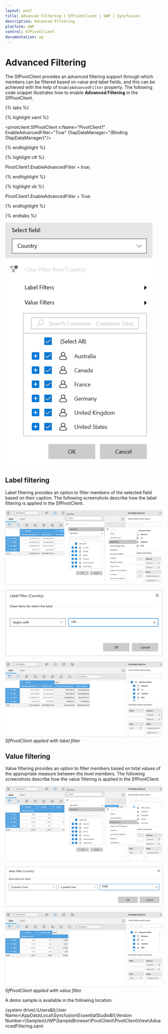 ```yaml
---
layout: post
title: Advanced Filtering | SfPivotClient | UWP | Syncfusion
description: Advanced Filtering
platform: UWP
control: SfPivotClient
documentation: ug
---
```


# Advanced Filtering

The SfPivotClient provides an advanced filtering support through which members can be filtered based on value and label fields, and this can be achieved with the help of `EnableAdvancedFilter` property. The following code snippet illustrates how to enable **Advanced Filtering** in the SfPivotClient.

{% tabs %}

{% highlight xaml %}

<pivotclient:SfPivotClient x:Name="PivotClient1" EnableAdvancedFilter="True" OlapDataManager="{Binding OlapDataManager}"/>

{% endhighlight %}

{% highlight c# %}

PivotClient1.EnableAdvancedFilter = true;

{% endhighlight %}

{% highlight vb %}

PivotClient1.EnableAdvancedFilter = True

{% endhighlight %}

{% endtabs %}

![](Advanced-Filtering_images/advancedFilteringEnabled.png)

## Label filtering

Label filtering provides an option to filter members of the selected field based on their caption. The following screenshots describe how the label filtering is applied in the SfPivotClient.

![](Advanced-Filtering_images/labelFiletring_step1.png)

![](Advanced-Filtering_images/labelFiletring_step2.png)

![](Advanced-Filtering_images/labelFilteredClient.png)
*SfPivotClient applied with label filter*

## Value filtering

Value filtering provides an option to filter members based on total values of the appropriate measure between the level members. The following screenshots describe how the value filtering is applied in the SfPivotClient.

![](Advanced-Filtering_images/valueFiltering_step1.png)

![](Advanced-Filtering_images/valueFiltering_step2.png)

![](Advanced-Filtering_images/valueFilteredClient.png)
*SfPivotClient applied with value filter*

A demo sample is available in the following location.

{system drive}:\Users\&lt;User Name&gt;\AppData\Local\Syncfusion\EssentialStudio\&lt;Version Number&gt;\Samples\UWP\SampleBrowser\PivotClient\PivotClient\View\AdvancedFiltering.xaml